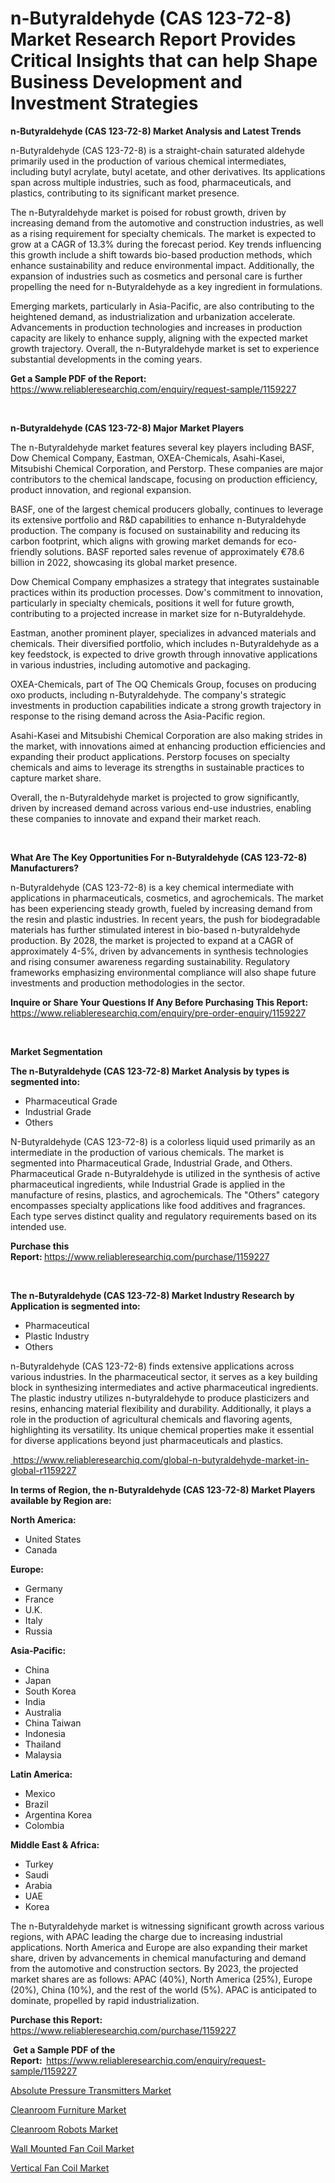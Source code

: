 <p><h1>n-Butyraldehyde (CAS 123-72-8) Market Research Report Provides Critical Insights that can help Shape Business Development and Investment Strategies</h1></p><p><strong>n-Butyraldehyde (CAS 123-72-8) Market Analysis and Latest Trends</strong></p>
<p><p>n-Butyraldehyde (CAS 123-72-8) is a straight-chain saturated aldehyde primarily used in the production of various chemical intermediates, including butyl acrylate, butyl acetate, and other derivatives. Its applications span across multiple industries, such as food, pharmaceuticals, and plastics, contributing to its significant market presence. </p><p>The n-Butyraldehyde market is poised for robust growth, driven by increasing demand from the automotive and construction industries, as well as a rising requirement for specialty chemicals. The market is expected to grow at a CAGR of 13.3% during the forecast period. Key trends influencing this growth include a shift towards bio-based production methods, which enhance sustainability and reduce environmental impact. Additionally, the expansion of industries such as cosmetics and personal care is further propelling the need for n-Butyraldehyde as a key ingredient in formulations. </p><p>Emerging markets, particularly in Asia-Pacific, are also contributing to the heightened demand, as industrialization and urbanization accelerate. Advancements in production technologies and increases in production capacity are likely to enhance supply, aligning with the expected market growth trajectory. Overall, the n-Butyraldehyde market is set to experience substantial developments in the coming years.</p></p>
<p><strong>Get a Sample PDF of the Report:&nbsp;</strong> <a href="https://www.reliableresearchiq.com/enquiry/request-sample/1159227?utm_campaign=103&utm_medium=2&utm_source=Github&utm_content=ia&utm_term=17112024&utm_id=n-butyraldehyde-cas-123-72-8">https://www.reliableresearchiq.com/enquiry/request-sample/1159227</a></p>
<p>&nbsp;</p>
<p><strong>n-Butyraldehyde (CAS 123-72-8) Major Market Players</strong></p>
<p><p>The n-Butyraldehyde market features several key players including BASF, Dow Chemical Company, Eastman, OXEA-Chemicals, Asahi-Kasei, Mitsubishi Chemical Corporation, and Perstorp. These companies are major contributors to the chemical landscape, focusing on production efficiency, product innovation, and regional expansion.</p><p>BASF, one of the largest chemical producers globally, continues to leverage its extensive portfolio and R&D capabilities to enhance n-Butyraldehyde production. The company is focused on sustainability and reducing its carbon footprint, which aligns with growing market demands for eco-friendly solutions. BASF reported sales revenue of approximately €78.6 billion in 2022, showcasing its global market presence.</p><p>Dow Chemical Company emphasizes a strategy that integrates sustainable practices within its production processes. Dow's commitment to innovation, particularly in specialty chemicals, positions it well for future growth, contributing to a projected increase in market size for n-Butyraldehyde.</p><p>Eastman, another prominent player, specializes in advanced materials and chemicals. Their diversified portfolio, which includes n-Butyraldehyde as a key feedstock, is expected to drive growth through innovative applications in various industries, including automotive and packaging.</p><p>OXEA-Chemicals, part of The OQ Chemicals Group, focuses on producing oxo products, including n-Butyraldehyde. The company's strategic investments in production capabilities indicate a strong growth trajectory in response to the rising demand across the Asia-Pacific region.</p><p>Asahi-Kasei and Mitsubishi Chemical Corporation are also making strides in the market, with innovations aimed at enhancing production efficiencies and expanding their product applications. Perstorp focuses on specialty chemicals and aims to leverage its strengths in sustainable practices to capture market share.</p><p>Overall, the n-Butyraldehyde market is projected to grow significantly, driven by increased demand across various end-use industries, enabling these companies to innovate and expand their market reach.</p></p>
<p>&nbsp;</p>
<p><strong>What Are The Key Opportunities For n-Butyraldehyde (CAS 123-72-8) Manufacturers?</strong></p>
<p><p>n-Butyraldehyde (CAS 123-72-8) is a key chemical intermediate with applications in pharmaceuticals, cosmetics, and agrochemicals. The market has been experiencing steady growth, fueled by increasing demand from the resin and plastic industries. In recent years, the push for biodegradable materials has further stimulated interest in bio-based n-butyraldehyde production. By 2028, the market is projected to expand at a CAGR of approximately 4-5%, driven by advancements in synthesis technologies and rising consumer awareness regarding sustainability. Regulatory frameworks emphasizing environmental compliance will also shape future investments and production methodologies in the sector.</p></p>
<p><strong>Inquire or Share Your Questions If Any Before Purchasing This Report:</strong> <a href="https://www.reliableresearchiq.com/enquiry/pre-order-enquiry/1159227?utm_campaign=103&utm_medium=2&utm_source=Github&utm_content=ia&utm_term=17112024&utm_id=n-butyraldehyde-cas-123-72-8">https://www.reliableresearchiq.com/enquiry/pre-order-enquiry/1159227</a></p>
<p>&nbsp;</p>
<p><strong>Market Segmentation</strong></p>
<p><strong>The n-Butyraldehyde (CAS 123-72-8) Market Analysis by types is segmented into:</strong></p>
<p><ul><li>Pharmaceutical Grade</li><li>Industrial Grade</li><li>Others</li></ul></p>
<p><p>N-Butyraldehyde (CAS 123-72-8) is a colorless liquid used primarily as an intermediate in the production of various chemicals. The market is segmented into Pharmaceutical Grade, Industrial Grade, and Others. Pharmaceutical Grade n-Butyraldehyde is utilized in the synthesis of active pharmaceutical ingredients, while Industrial Grade is applied in the manufacture of resins, plastics, and agrochemicals. The "Others" category encompasses specialty applications like food additives and fragrances. Each type serves distinct quality and regulatory requirements based on its intended use.</p></p>
<p><strong>Purchase this Report:&nbsp;</strong><a href="https://www.reliableresearchiq.com/purchase/1159227?utm_campaign=103&utm_medium=2&utm_source=Github&utm_content=ia&utm_term=17112024&utm_id=n-butyraldehyde-cas-123-72-8">https://www.reliableresearchiq.com/purchase/1159227</a></p>
<p>&nbsp;</p>
<p><strong>The n-Butyraldehyde (CAS 123-72-8) Market Industry Research by Application is segmented into:</strong></p>
<p><ul><li>Pharmaceutical</li><li>Plastic Industry</li><li>Others</li></ul></p>
<p><p>n-Butyraldehyde (CAS 123-72-8) finds extensive applications across various industries. In the pharmaceutical sector, it serves as a key building block in synthesizing intermediates and active pharmaceutical ingredients. The plastic industry utilizes n-butyraldehyde to produce plasticizers and resins, enhancing material flexibility and durability. Additionally, it plays a role in the production of agricultural chemicals and flavoring agents, highlighting its versatility. Its unique chemical properties make it essential for diverse applications beyond just pharmaceuticals and plastics.</p></p>
<p><a href="https://www.reliableresearchiq.com/global-n-butyraldehyde-market-in-global-r1159227?utm_campaign=103&utm_medium=2&utm_source=Github&utm_content=ia&utm_term=17112024&utm_id=n-butyraldehyde-cas-123-72-8">&nbsp;https://www.reliableresearchiq.com/global-n-butyraldehyde-market-in-global-r1159227</a></p>
<p><strong>In terms of Region, the n-Butyraldehyde (CAS 123-72-8) Market Players available by Region are:</strong></p>
<p>
    <p> <strong> North America: </strong>
        <ul>
            <li>United States</li>
            <li>Canada</li>
        </ul>
        </p> 
    <p> <strong> Europe: </strong>
        <ul>
            <li>Germany</li>
            <li>France</li>
            <li>U.K.</li>
            <li>Italy</li>
            <li>Russia</li>
        </ul>
        </p> 
    <p> <strong> Asia-Pacific: </strong>
        <ul>
            <li>China</li>
            <li>Japan</li>
            <li>South Korea</li>
            <li>India</li>
            <li>Australia</li>
            <li>China Taiwan</li>
            <li>Indonesia</li>
            <li>Thailand</li>
            <li>Malaysia</li>
        </ul>
        </p> 
    <p> <strong> Latin America: </strong>
        <ul>
            <li>Mexico</li>
            <li>Brazil</li>
            <li>Argentina Korea</li>
            <li>Colombia</li>
        </ul>
        </p> 
    <p> <strong> Middle East & Africa: </strong>
        <ul>
            <li>Turkey</li>
            <li>Saudi</li>
            <li>Arabia</li>
            <li>UAE</li>
            <li>Korea</li>
        </ul>
    </p>
    </p>
<p><p>The n-Butyraldehyde market is witnessing significant growth across various regions, with APAC leading the charge due to increasing industrial applications. North America and Europe are also expanding their market share, driven by advancements in chemical manufacturing and demand from the automotive and construction sectors. By 2023, the projected market shares are as follows: APAC (40%), North America (25%), Europe (20%), China (10%), and the rest of the world (5%). APAC is anticipated to dominate, propelled by rapid industrialization.</p></p>
<p><strong>Purchase this Report: </strong><a href="https://www.reliableresearchiq.com/purchase/1159227?utm_campaign=103&utm_medium=2&utm_source=Github&utm_content=ia&utm_term=17112024&utm_id=n-butyraldehyde-cas-123-72-8">https://www.reliableresearchiq.com/purchase/1159227</a></p>
<p>&nbsp;<strong>Get a Sample PDF of the Report:&nbsp;&nbsp;</strong><a href="https://www.reliableresearchiq.com/enquiry/request-sample/1159227?utm_campaign=103&utm_medium=2&utm_source=Github&utm_content=ia&utm_term=17112024&utm_id=n-butyraldehyde-cas-123-72-8">https://www.reliableresearchiq.com/enquiry/request-sample/1159227</a></p>
<p><strong></strong></p>
<p><p><a href="https://www.linkedin.com/pulse/global-perspectives-absolute-pressure-transmitters-market-wzcee?utm_campaign=103&utm_medium=2&utm_source=Github&utm_content=ia&utm_term=17112024&utm_id=n-butyraldehyde-cas-123-72-8">Absolute Pressure Transmitters Market</a></p><p><a href="https://issuu.com/reportprime-2/docs/cleanroom-furniture-market-size-203_9e03e3b50e1c86?utm_campaign=103&utm_medium=2&utm_source=Github&utm_content=ia&utm_term=17112024&utm_id=n-butyraldehyde-cas-123-72-8">Cleanroom Furniture Market</a></p><p><a href="https://issuu.com/reportprime-2/docs/cleanroom-robots-market-size-2030.p_009d64201407e8?utm_campaign=103&utm_medium=2&utm_source=Github&utm_content=ia&utm_term=17112024&utm_id=n-butyraldehyde-cas-123-72-8">Cleanroom Robots Market</a></p><p><a href="https://www.linkedin.com/pulse/wall-mounted-fan-coil-market-analysis-product-segmentation-n8sfe?utm_campaign=103&utm_medium=2&utm_source=Github&utm_content=ia&utm_term=17112024&utm_id=n-butyraldehyde-cas-123-72-8">Wall Mounted Fan Coil Market</a></p><p><a href="https://www.linkedin.com/pulse/disruption-innovation-vertical-fan-coil-industry-market-krzie?utm_campaign=103&utm_medium=2&utm_source=Github&utm_content=ia&utm_term=17112024&utm_id=n-butyraldehyde-cas-123-72-8">Vertical Fan Coil Market</a></p></p>